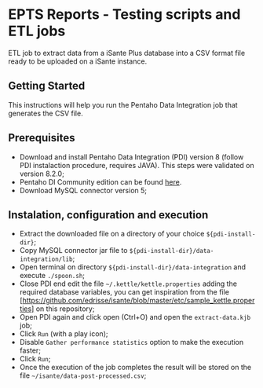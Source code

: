 # EPTS Reports - Testing scripts and ETL jobs
ETL job to extract data from a iSante Plus database into a CSV format file ready to be uploaded on a iSante instance.

## Getting Started
This instructions will help you run the Pentaho Data Integration job that generates the CSV file.

## Prerequisites
* Download and install Pentaho Data Integration (PDI) version 8 (follow PDI instalaction procedure, requires JAVA). 
  This steps were validated on version 8.2.0;
* Pentaho DI Community edition can be found [here](https://community.hitachivantara.com/docs/DOC-1009931-downloads).
* Download MySQL connector version 5;

## Instalation, configuration and execution
* Extract the downloaded file on a directory of your choice `${pdi-install-dir}`;
* Copy MySQL connector jar file to `${pdi-install-dir}/data-integration/lib`;
* Open terminal on directory `${pdi-install-dir}/data-integration` and execute `./spoon.sh`;
* Close PDI end edit the file `~/.kettle/kettle.properties` adding the required database variables, you can get inspiration from the file [https://github.com/edrisse/isante/blob/master/etc/sample_kettle.properties] on this repository;
* Open PDI again and click open (Ctrl+O) and open the `extract-data.kjb` job;
* Click `Run` (with a play icon);
* Disable `Gather performance statistics` option to make the execution faster;
* Click `Run`;
* Once the execution of the job completes the result will be stored on the file `~/isante/data-post-processed.csv`;
